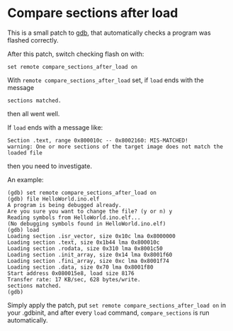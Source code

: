 # Compare sections after load

This is a small patch to [gdb](https://www.sourceware.org/gdb/), that automatically checks a program was flashed correctly.

After this patch, switch checking flash on with:
```
set remote compare_sections_after_load on
```

With  `remote compare_sections_after_load` set, if `load` ends with the message
```
sections matched.
```
then all went well.

If `load` ends with a message like:
```
Section .text, range 0x800010c -- 0x8002160: MIS-MATCHED!
warning: One or more sections of the target image does not match the loaded file
```
then you need to investigate.

An example:

```
(gdb) set remote compare_sections_after_load on
(gdb) file HelloWorld.ino.elf 
A program is being debugged already.
Are you sure you want to change the file? (y or n) y
Reading symbols from HelloWorld.ino.elf...
(No debugging symbols found in HelloWorld.ino.elf)
(gdb) load 
Loading section .isr_vector, size 0x10c lma 0x8000000
Loading section .text, size 0x1b44 lma 0x800010c
Loading section .rodata, size 0x310 lma 0x8001c50
Loading section .init_array, size 0x14 lma 0x8001f60
Loading section .fini_array, size 0xc lma 0x8001f74
Loading section .data, size 0x70 lma 0x8001f80
Start address 0x080015e8, load size 8176
Transfer rate: 17 KB/sec, 628 bytes/write.
sections matched.
(gdb) 
```

Simply apply the patch, put `set remote compare_sections_after_load on` in your .gdbinit, and after every `load` command, `compare_sections` is run automatically.